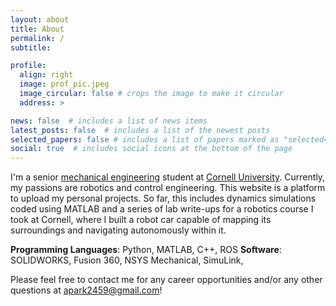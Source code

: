```yaml
---
layout: about
title: About
permalink: /
subtitle:

profile:
  align: right
  image: prof_pic.jpeg
  image_circular: false # crops the image to make it circular
  address: >

news: false  # includes a list of news items
latest_posts: false  # includes a list of the newest posts
selected_papers: false # includes a list of papers marked as "selected={true}"
social: true  # includes social icons at the bottom of the page
---
```

I'm a senior [mechanical engineering](https://www.mae.cornell.edu/mae) student at [Cornell University](https://www.cornell.edu/). Currently, my passions are robotics and control engineering. This website is a platform to upload my personal projects. So far, this includes dynamics simulations coded using MATLAB and a series of lab write-ups for a robotics course I took at Cornell, where I built a robot car capable of mapping its surroundings and navigating autonomously within it.

**Programming Languages**: Python, MATLAB, C++, ROS
**Software**: SOLIDWORKS, Fusion 360, NSYS Mechanical, SimuLink,

Please feel free to contact me for any career opportunities and/or any other questions at apark2459@gmail.com!

